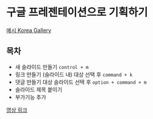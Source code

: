 # 구글 프레젠테이션으로 기획하기

[예시 Korea Gallery](https://docs.google.com/presentation/d/1Epfw6E0xYsXw09w5wF1QsFg5zvnAtbxlT1NHyj3MWEs/edit?usp=sharing)

## 목차
- 새 슬라이드 만들기 `control + m`
- 링크 만들기 (슬라이드 내) 대상 선택 후 `command + k`
- 댓글 만들기 대상 슬라이드 선택 후 `option + command + m`
- 슬라이드 제목 붙이기
- 부가기능 추가

[영상 링크](https://www.youtube.com/watch?v=i_Ay7c7jy80&t=32s)